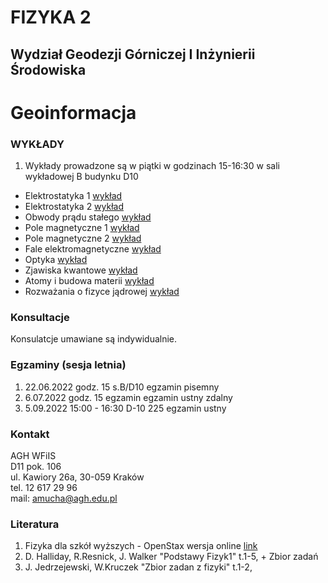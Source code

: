 # FIZYKA 2
## Wydział Geodezji Górniczej I Inżynierii Środowiska
# Geoinformacja


### WYKŁADY

1. Wykłady prowadzone są w piątki  w godzinach 15-16:30 w sali wykładowej B budynku D10  
- Elektrostatyka 1 [wykład](IZPP_1_Elektrostatyka_1.pdf)
- Elektrostatyka 2 [wykład](IZPP_2_Elektrostatyka_2.pdf)
- Obwody prądu stałego [wykład](IZPP_3_Prad.pdf)
- Pole magnetyczne 1 [wykład](IZPP_4_Pole_magnetyczne_1.pdf)
- Pole magnetyczne 2 [wykład](IZPP_5_Pole_magnetyczne_2.pdf)
- Fale elektromagnetyczne [wykład](IZPP_6_FaleElektromagnetycze.pdf)
- Optyka [wykład](IZPP_7_Optyka.pdf)
- Zjawiska kwantowe [wykład](IZPP_8_Kwanty.pdf)
- Atomy i budowa materii [wykład](IZPP_9_Atomy_CialaStale.pdf)
- Rozważania o fizyce jądrowej [wykład](IZPP_10_Fiz_Jadrowa.pdf)


<!--
3. Wykłady prowadzne są częściowo na tablicy, a częściowo ze slajdów: 
- [Informacje wstępne](GIN_Wstep_1.pdf)
- [Kinematyka](GIN_1_Kinematyka.pdf)
- [Dynamika](GIN_2_Dynamika.pdf)
- [Praca, energia kinetyczna, energia potencjalna, zasada zachowania energii](GIN_3_PracaEnergia.pdf)
- [Pęd i zderzenia](GIN_4_PedZderzenia.pdf)
- [Grawitacja](GIN_5_Grawitacja.pdf) 
- [Ruch obrotowy](GIN_5_RuchObrotowy.pdf) 
- [Ruch drgający](GIN_7_Drgania.pdf) 
- [Fale mechaniczne](GIN_8_Fale.pdf) 
- [Hydrodynamika](GIN_9_Hydrodynamika.pdf) 


-->

### Konsultacje 
Konsulatcje umawiane są indywidualnie.

### Egzaminy (sesja letnia) 
1. 22.06.2022 godz. 15 s.B/D10 egzamin pisemny
2. 6.07.2022 godz. 15 egzamin egzamin ustny zdalny
3. 5.09.2022	15:00 - 16:30 D-10 225 egzamin ustny

### Kontakt
AGH WFiIS <br>
D11 pok. 106 <br>
ul. Kawiory 26a, 30-059 Kraków <br>
tel. 12 617 29 96 <br>
mail: amucha@agh.edu.pl

### Literatura
1. Fizyka dla szkół wyższych - OpenStax wersja online [link](https://openstax.pl/podreczniki)
2. D. Halliday, R.Resnick, J. Walker "Podstawy Fizyk1" t.1-5, + Zbior zadań
3. J. Jedrzejewski, W.Kruczek "Zbior zadan z fizyki" t.1-2,




